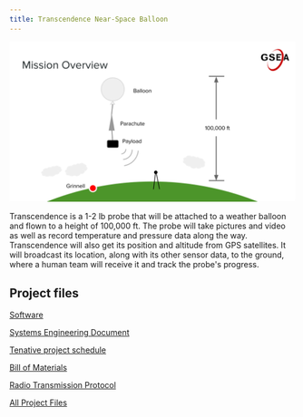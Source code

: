 ```yaml
---
title: Transcendence Near-Space Balloon
---
```


<img alt="schematic" src="/assets/overview-diagram.svg" height="">

Transcendence is a 1-2 lb probe that will be attached to a weather
balloon and flown to a height of 100,000 ft.  The probe will take pictures and
video as well as record temperature and pressure data along the way.
Transcendence will also get its position and altitude from GPS satellites.  It
will broadcast its location, along with its other sensor data, to the ground,
where a human team will receive it and track the probe's progress.

## Project files

[Software](https://github.com/GrinnellSEA/NearSpaceBalloon)

<div class="restricted r_guest r_member r_admin" markdown="1">

[Systems Engineering Document](https://docs.google.com/document/d/14VR2ETtxh1yiKK5IgwzH1H8sK8PScp6Wprmbo-aooMg/edit?usp=sharing)

[Tenative project
schedule](https://docs.google.com/spreadsheets/d/1TWXJ5Zj-GaqG0TtZc1NNDKbJ_KkzAh8Y_ZfhpWlblIs/pubhtml?gid=0&single=true)

[Bill of
Materials](https://docs.google.com/spreadsheets/d/1j_JqA0sTVpxmT0K8u04GUVnD9J1U0fGas19MfduKVpY/pubhtml?gid=919186201&amp;single=true&amp;widget=true&amp;headers=false)

[Radio Transmission Protocol](https://docs.google.com/document/d/1k0QxupVQxysimdQDeps3NqDQKYf1grW0MGYjBPiKl7M/pub?embedded=true)

[All Project
Files](https://drive.google.com/folderview?id=0B7UBOTu3UBdUa1FkbEFJdGRlaEU&usp=sharing)

</div>

